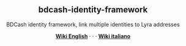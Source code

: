 <p><a href="https://camo.githubusercontent.com/4e892209b4b1e2d1a773ec97e544a92f068a6f0b/68747470733a2f2f6d69726f2e6d656469756d2e636f6d2f6d61782f333136382f312a31674778414b57714b5135577a635170755f766932412e6a706567" target="_blank" rel="noopener noreferrer"><img style="display: block; margin-left: auto; margin-right: auto;" src="https://camo.githubusercontent.com/4e892209b4b1e2d1a773ec97e544a92f068a6f0b/68747470733a2f2f6d69726f2e6d656469756d2e636f6d2f6d61782f333136382f312a31674778414b57714b5135577a635170755f766932412e6a706567" alt="" data-canonical-src="https://miro.medium.com/max/3168/1*1gGxAKWqKQ5WzcQpu_vi2A.jpeg" /></a></p>

<h2 style="text-align: center;"><strong>bdcash-identity-framework</strong></h2>

<p style="text-align: center;">BDCash identity framework, link multiple identities to Lyra addresses</p>
<p style="text-align: center;"><a title="English &mdash; BDCash Wiki" href="https://en.scrypta.wiki/" target="_blank" rel="nofollow noopener"><strong>Wiki English</strong></a>&nbsp;&middot; &middot; &middot;&nbsp;<a title="Italiano &mdash; BDCash Wiki" href="https://it.scrypta.wiki/" target="_blank" rel="nofollow noopener"><strong>Wiki italiano</strong></a></p>
